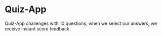 # Quiz-App
Quiz-App challenges with 10 questions, when we select our answers, we receive instant score feedback. 
